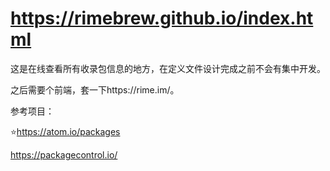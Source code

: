 # <https://rimebrew.github.io/index.html>

这是在线查看所有收录包信息的地方，在定义文件设计完成之前不会有集中开发。

之后需要个前端，套一下https://rime.im/。

参考项目： 

⭐<https://atom.io/packages>

<https://packagecontrol.io/>

